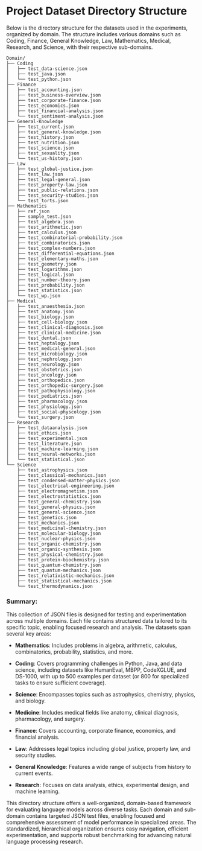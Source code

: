 # Project Dataset Directory Structure

Below is the directory structure for the datasets used in the experiments, organized by domain. The structure includes various domains such as Coding, Finance, General Knowledge, Law, Mathematics, Medical, Research, and Science, with their respective sub-domains.

```plaintext
Domain/
├── Coding
│   ├── test_data-science.json
│   ├── test_java.json
│   └── test_python.json
├── Finance
│   ├── test_accounting.json
│   ├── test_business-overview.json
│   ├── test_corporate-finance.json
│   ├── test_economics.json
│   ├── test_financial-analysis.json
│   └── test_sentiment-analysis.json
├── General-Knowledge
│   ├── test_current.json
│   ├── test_general-knowledge.json
│   ├── test_history.json
│   ├── test_nutrition.json
│   ├── test_science.json
│   ├── test_sexuality.json
│   └── test_us-history.json
├── Law
│   ├── test_global-justice.json
│   ├── test_law.json
│   ├── test_legal-general.json
│   ├── test_property-law.json
│   ├── test_public-relations.json
│   ├── test_security-studies.json
│   └── test_torts.json
├── Mathematics
│   ├── ref.json
│   ├── sample_test.json
│   ├── test_algebra.json
│   ├── test_arithmetic.json
│   ├── test_calculus.json
│   ├── test_combinatorial-probability.json
│   ├── test_combinatorics.json
│   ├── test_complex-numbers.json
│   ├── test_differential-equations.json
│   ├── test_elementary-maths.json
│   ├── test_geometry.json
│   ├── test_logarithms.json
│   ├── test_logical.json
│   ├── test_number-theory.json
│   ├── test_probability.json
│   ├── test_statistics.json
│   └── test_wp.json
├── Medical
│   ├── test_anaesthesia.json
│   ├── test_anatomy.json
│   ├── test_biology.json
│   ├── test_cell-biology.json
│   ├── test_clinical-diagnosis.json
│   ├── test_clinical-medicine.json
│   ├── test_dental.json
│   ├── test_heptalogy.json
│   ├── test_medical-general.json
│   ├── test_microbiology.json
│   ├── test_nephrology.json
│   ├── test_neurology.json
│   ├── test_obstetrics.json
│   ├── test_oncology.json
│   ├── test_orthopedics.json
│   ├── test_orthopedic-surgery.json
│   ├── test_pathophysiology.json
│   ├── test_pediatrics.json
│   ├── test_pharmacology.json
│   ├── test_physiology.json
│   ├── test_social-physcology.json
│   └── test_surgery.json
├── Research
│   ├── test_dataanalysis.json
│   ├── test_ethics.json
│   ├── test_experimental.json
│   ├── test_literature.json
│   ├── test_machine-learning.json
│   ├── test_neural-networks.json
│   └── test_statistical.json
└── Science
    ├── test_astrophysics.json
    ├── test_classical-mechanics.json
    ├── test_condensed-matter-physics.json
    ├── test_electrical-engineering.json
    ├── test_electromagnetism.json
    ├── test_electrostatistics.json
    ├── test_general-chemistry.json
    ├── test_general-physics.json
    ├── test_general-science.json
    ├── test_genetics.json
    ├── test_mechanics.json
    ├── test_medicinal-chemistry.json
    ├── test_molecular-biology.json
    ├── test_nuclear-physics.json
    ├── test_organic-chemistry.json
    ├── test_organic-synthesis.json
    ├── test_physical-chemistry.json
    ├── test_protein-biochemistry.json
    ├── test_quantum-chemistry.json
    ├── test_quantum-mechanics.json
    ├── test_relativistic-mechanics.json
    ├── test_statistical-mechanics.json
    └── test_thermodynamics.json
```

### Summary:

This collection of JSON files is designed for testing and experimentation across multiple domains. Each file contains structured data tailored to its specific topic, enabling focused research and analysis. The datasets span several key areas:

- **Mathematics**: Includes problems in algebra, arithmetic, calculus, combinatorics, probability, statistics, and more.

- **Coding**: Covers programming challenges in Python, Java, and data science, including datasets like HumanEval, MBPP, CodeXGLUE, and DS-1000, with up to 500 examples per dataset (or 800 for specialized tasks to ensure sufficient coverage).

- **Science**: Encompasses topics such as astrophysics, chemistry, physics, and biology.

- **Medicine**: Includes medical fields like anatomy, clinical diagnosis, pharmacology, and surgery.

- **Finance**: Covers accounting, corporate finance, economics, and financial analysis.

- **Law**: Addresses legal topics including global justice, property law, and security studies.

- **General Knowledge**: Features a wide range of subjects from history to current events.

- **Research**: Focuses on data analysis, ethics, experimental design, and machine learning.

This directory structure offers a well-organized, domain-based framework for evaluating language models across diverse tasks. Each domain and sub-domain contains targeted JSON test files, enabling focused and comprehensive assessment of model performance in specialized areas. The standardized, hierarchical organization ensures easy navigation, efficient experimentation, and supports robust benchmarking for advancing natural language processing research.

